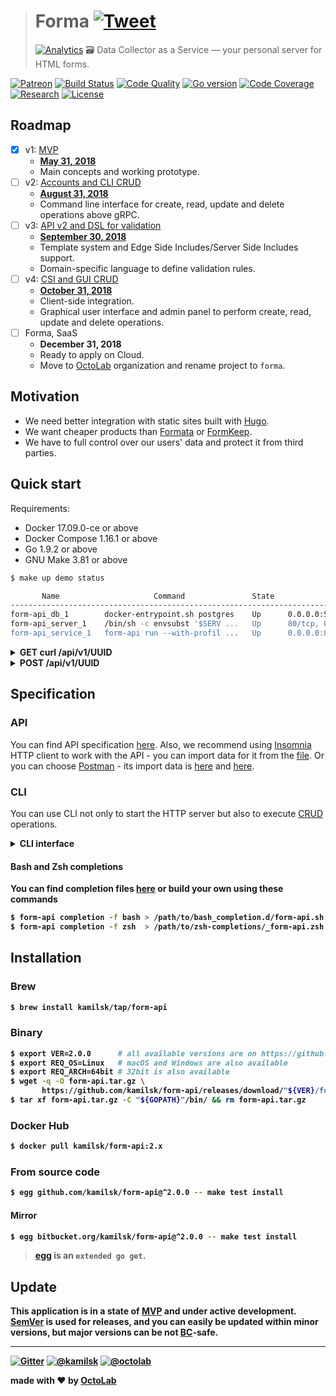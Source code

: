 > # Forma [![Tweet](https://img.shields.io/twitter/url/http/shields.io.svg?style=social)](https://twitter.com/intent/tweet?text=Data%20Collector%20as%20a%20Service&url=https://kamilsk.github.io/form-api/&via=ikamilsk&hashtags=go,service,data-collector,form-handler)
> [![Analytics](https://ga-beacon.appspot.com/UA-109817251-15/form-api/readme?pixel)](https://kamilsk.github.io/form-api/)
> 🗃 Data Collector as a Service &mdash; your personal server for HTML forms.

[![Patreon](https://img.shields.io/badge/patreon-donate-orange.svg)](https://www.patreon.com/octolab)
[![Build Status](https://travis-ci.org/kamilsk/form-api.svg?branch=master)](https://travis-ci.org/kamilsk/form-api)
[![Code Quality](https://scrutinizer-ci.com/g/kamilsk/form-api/badges/quality-score.png?b=master)](https://scrutinizer-ci.com/g/kamilsk/form-api/?branch=master)
[![Go version](https://img.shields.io/badge/Go-%3E%3D%201.9.2-green.svg)](https://travis-ci.org/kamilsk/form-api)
[![Code Coverage](https://scrutinizer-ci.com/g/kamilsk/form-api/badges/coverage.png?b=master)](https://scrutinizer-ci.com/g/kamilsk/form-api/?branch=master)
[![Research](https://img.shields.io/badge/research-in%20progress-yellow.svg)](../../tree/research/)
[![License](https://img.shields.io/badge/license-MIT-blue.svg)](LICENSE)

## Roadmap

- [x] v1: [MVP](https://github.com/kamilsk/form-api/projects/1)
  - [**May 31, 2018**](https://github.com/kamilsk/form-api/milestone/1)
  - Main concepts and working prototype.
- [ ] v2: [Accounts and CLI CRUD](https://github.com/kamilsk/form-api/projects/2)
  - [**August 31, 2018**](https://github.com/kamilsk/form-api/milestone/2)
  - Command line interface for create, read, update and delete operations above gRPC.
- [ ] v3: [API v2 and DSL for validation](https://github.com/kamilsk/form-api/projects/3)
  - [**September 30, 2018**](https://github.com/kamilsk/form-api/milestone/3)
  - Template system and Edge Side Includes/Server Side Includes support.
  - Domain-specific language to define validation rules.
- [ ] v4: [CSI and GUI CRUD](https://github.com/kamilsk/form-api/projects/4)
  - [**October 31, 2018**](https://github.com/kamilsk/form-api/milestone/4)
  - Client-side integration.
  - Graphical user interface and admin panel to perform create, read, update and delete operations.
- [ ] Forma, SaaS
  - **December 31, 2018**
  - Ready to apply on Cloud.
  - Move to [OctoLab](https://github.com/octolab/) organization and rename project to `forma`.

## Motivation

- We need better integration with static sites built with [Hugo](https://gohugo.io/).
- We want cheaper products than [Formata](https://www.formata.io/) or [FormKeep](https://formkeep.com/).
- We have to full control over our users' data and protect it from third parties.

## Quick start

Requirements:

- Docker 17.09.0-ce or above
- Docker Compose 1.16.1 or above
- Go 1.9.2 or above
- GNU Make 3.81 or above

```bash
$ make up demo status

       Name                     Command               State                                  Ports
------------------------------------------------------------------------------------------------------------------------
form-api_db_1        docker-entrypoint.sh postgres    Up      0.0.0.0:5432->5432/tcp
form-api_server_1    /bin/sh -c envsubst '$SERV ...   Up      80/tcp, 0.0.0.0:80->8080/tcp
form-api_service_1   form-api run --with-profil ...   Up      0.0.0.0:8080->80/tcp, 0.0.0.0:8090->8090/tcp, 0.0.0.0:8091
```

<details>
<summary><strong>GET curl /api/v1/UUID</strong></summary>

```bash
$ curl http://localhost:8080/api/v1/10000000-2000-4000-8000-160000000004
# <form id="10000000-2000-4000-8000-160000000004" lang="en" title="Email subscription"
#       action="http://localhost/api/v1/10000000-2000-4000-8000-160000000004" method="post"
#       enctype="application/x-www-form-urlencoded">
#       <input id="10000000-2000-4000-8000-160000000004_email" name="email" type="email" title="Email"
#              maxlength="64" required="true"></input>
# </form>
```
</details>

<details>
<summary><strong>POST /api/v1/UUID</strong></summary>

```bash
$ curl -v -H "Content-Type: application/x-www-form-urlencoded" \
       --data-urlencode "email=test@my.email" \
       http://localhost:8080/api/v1/10000000-2000-4000-8000-160000000004
# > POST /api/v1/10000000-2000-4000-8000-160000000004 HTTP/1.1
# > Host: localhost:8080
# > User-Agent: curl/7.54.0
# > Accept: */*
# > Content-Type: application/x-www-form-urlencoded
# > Content-Length: 21
# >
# < HTTP/1.1 302 Found
# < Location: https://kamil.samigullin.info/#eyJpZCI6IjEwMDAwMDAwLTIwMDAtNDAwMC04MDAwLTE2MDAwMDAwMDAwNCIsInJlc3VsdCI6InN1Y2Nlc3MifQ==
# < Date: Sat, 05 May 2018 09:34:47 GMT
# < Content-Length: 0
# <
```
</details>

## Specification

### API

You can find API specification [here](env/client/rest.http). Also, we recommend using [Insomnia](https://insomnia.rest/)
HTTP client to work with the API - you can import data for it from the [file](env/client/insomnia.json).
Or you can choose [Postman](https://www.getpostman.com/) - its import data is [here](env/client/postman.json) and
[here](env/client/postman.env.json).

### CLI

You can use CLI not only to start the HTTP server but also to execute
[CRUD](https://en.wikipedia.org/wiki/Create,_read,_update_and_delete) operations.

<details>
<summary><strong>CLI interface</summary>

```bash
$ form-api --help
Forma

Usage:
  form-api [command]

Available Commands:
  completion  Print Bash or Zsh completion
  ctl         Communicate with Forma server via gRPC
  help        Help about any command
  migrate     Apply database migration
  run         Start HTTP server
  version     Show application version

Flags:
  -h, --help   help for form-api

Use "form-api [command] --help" for more information about a command.
```
</details>

#### Bash and Zsh completions

You can find completion files [here](https://github.com/kamilsk/shared/tree/dotfiles/bash_completion.d) or
build your own using these commands

```bash
$ form-api completion -f bash > /path/to/bash_completion.d/form-api.sh
$ form-api completion -f zsh  > /path/to/zsh-completions/_form-api.zsh
```

## Installation

### Brew

```bash
$ brew install kamilsk/tap/form-api
```

### Binary

```bash
$ export VER=2.0.0      # all available versions are on https://github.com/kamilsk/form-api/releases/
$ export REQ_OS=Linux   # macOS and Windows are also available
$ export REQ_ARCH=64bit # 32bit is also available
$ wget -q -O form-api.tar.gz \
       https://github.com/kamilsk/form-api/releases/download/"${VER}/form-api_${VER}_${REQ_OS}-${REQ_ARCH}".tar.gz
$ tar xf form-api.tar.gz -C "${GOPATH}"/bin/ && rm form-api.tar.gz
```

### Docker Hub

```bash
$ docker pull kamilsk/form-api:2.x
```

### From source code

```bash
$ egg github.com/kamilsk/form-api@^2.0.0 -- make test install
```

#### Mirror

```bash
$ egg bitbucket.org/kamilsk/form-api@^2.0.0 -- make test install
```

> [egg](https://github.com/kamilsk/egg) is an `extended go get`.

## Update

This application is in a state of [MVP](https://en.wikipedia.org/wiki/Minimum_viable_product) and under active
development. [SemVer](https://semver.org/) is used for releases, and you can easily be updated within minor versions,
but major versions can be not [BC](https://en.wikipedia.org/wiki/Backward_compatibility)-safe.

---

[![Gitter](https://badges.gitter.im/Join%20Chat.svg)](https://gitter.im/kamilsk/form-api)
[![@kamilsk](https://img.shields.io/badge/author-%40kamilsk-blue.svg)](https://twitter.com/ikamilsk)
[![@octolab](https://img.shields.io/badge/sponsor-%40octolab-blue.svg)](https://twitter.com/octolab_inc)

made with ❤️ by [OctoLab](https://www.octolab.org/)
